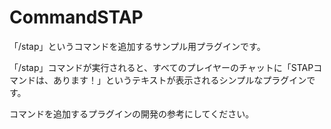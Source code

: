 # CommandSTAP
「/stap」というコマンドを追加するサンプル用プラグインです。

「/stap」コマンドが実行されると、すべてのプレイヤーのチャットに「STAPコマンドは、あります！」というテキストが表示されるシンプルなプラグインです。

コマンドを追加するプラグインの開発の参考にしてください。
